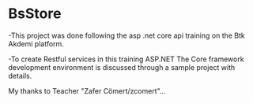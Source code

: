 # BsStore


-This project was done following the asp .net core api training on the Btk Akdemi platform.


-To create Restful services in this training ASP.NET The Core framework development environment is discussed through a sample project with details.


My thanks to Teacher "Zafer Cömert/zcomert"...

